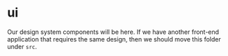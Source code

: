 # ui

Our design system components will be here. If we have another front-end application that requires the same design, then we should move this folder under `src`.
